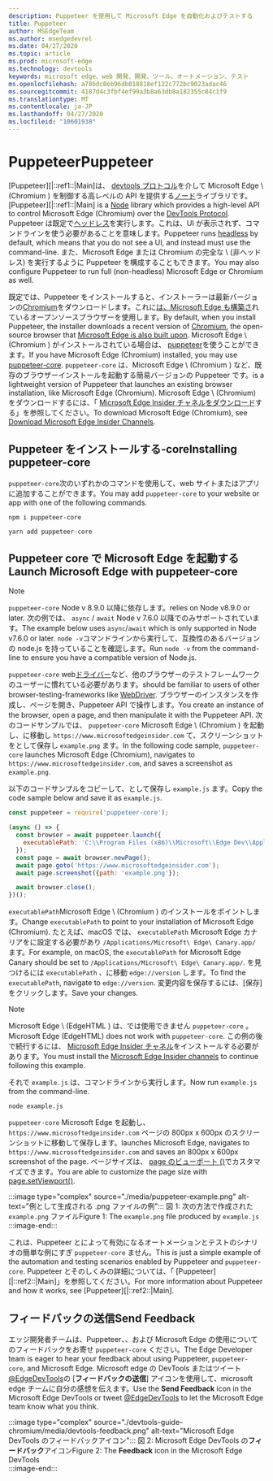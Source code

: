```yaml
---
description: Puppeteer を使用して Microsoft Edge を自動化およびテストする
title: Puppeteer
author: MSEdgeTeam
ms.author: msedgedevrel
ms.date: 04/27/2020
ms.topic: article
ms.prod: microsoft-edge
ms.technology: devtools
keywords: microsoft edge、web 開発、開発、ツール、オートメーション、テスト
ms.openlocfilehash: a78bdc0eb96db018818ef122c772bc9023adac46
ms.sourcegitcommit: 4187d4c3fbf4ef99a3b8a63db8a182355c84c1f9
ms.translationtype: MT
ms.contentlocale: ja-JP
ms.lasthandoff: 04/27/2020
ms.locfileid: "10601938"
---
```

# <span data-ttu-id="16207-104">Puppeteer</span><span class="sxs-lookup"><span data-stu-id="16207-104">Puppeteer</span></span>  

<span data-ttu-id="16207-105">[Puppeteer][|::ref1::|Main]は、 [devtools プロトコル][GithubChromedevtoolsProtocol]を介して Microsoft Edge \ (Chromium \) を制御する高レベルの API を提供する[ノード][NodejsMain]ライブラリです。</span><span class="sxs-lookup"><span data-stu-id="16207-105">[Puppeteer][|::ref1::|Main] is a [Node][NodejsMain] library which provides a high-level API to control Microsoft Edge \(Chromium\) over the [DevTools Protocol][GithubChromedevtoolsProtocol].</span></span>  <span data-ttu-id="16207-106">Puppeteer は既定で[ヘッドレス][WikiHeadlessBrowser]を実行します。これは、UI が表示されず、コマンドラインを使う必要があることを意味します。</span><span class="sxs-lookup"><span data-stu-id="16207-106">Puppeteer runs [headless][WikiHeadlessBrowser] by default, which means that you do not see a UI, and instead must use the command-line.</span></span>  <span data-ttu-id="16207-107">また、Microsoft Edge または Chromium の完全な \ (非ヘッドレス) を実行するように Puppeteer を構成することもできます。</span><span class="sxs-lookup"><span data-stu-id="16207-107">You may also configure Puppeteer to run full \(non-headless\) Microsoft Edge or Chromium as well.</span></span>  

<span data-ttu-id="16207-108">既定では、Puppeteer をインストールすると、インストーラーは最新バージョンの[Chromium][ChromiumHome]をダウンロードします。これに[は、Microsoft Edge も構築さ][MicrosoftBlogsWindowsExperience20181206]れているオープンソースブラウザーを使用します。</span><span class="sxs-lookup"><span data-stu-id="16207-108">By default, when you install Puppeteer, the installer downloads a recent version of [Chromium][ChromiumHome], the open-source browser that [Microsoft Edge is also built upon][MicrosoftBlogsWindowsExperience20181206].</span></span>  <span data-ttu-id="16207-109">Microsoft Edge \ (Chromium \) がインストールされている場合は、 [puppeteer][PuppeteerApivscore]を使うことができます。</span><span class="sxs-lookup"><span data-stu-id="16207-109">If you have Microsoft Edge \(Chromium\) installed, you may use [puppeteer-core][PuppeteerApivscore].</span></span>  `puppeteer-core` <span data-ttu-id="16207-110">は、Microsoft Edge \ (Chromium \) など、既存のブラウザーインストールを起動する簡易バージョンの Puppeteer です。</span><span class="sxs-lookup"><span data-stu-id="16207-110">is a lightweight version of Puppeteer that launches an existing browser installation, like Microsoft Edge \(Chromium\).</span></span>  <span data-ttu-id="16207-111">Microsoft Edge \ (Chromium) をダウンロードするには、「 [Microsoft Edge Insider チャネルをダウンロード][MicrosoftedgeinsiderDownload]する」を参照してください。</span><span class="sxs-lookup"><span data-stu-id="16207-111">To download Microsoft Edge \(Chromium\), see [Download Microsoft Edge Insider Channels][MicrosoftedgeinsiderDownload].</span></span>

## <span data-ttu-id="16207-112">Puppeteer をインストールする-core</span><span class="sxs-lookup"><span data-stu-id="16207-112">Installing puppeteer-core</span></span>  

<span data-ttu-id="16207-113">`puppeteer-core`次のいずれかのコマンドを使用して、web サイトまたはアプリに追加することができます。</span><span class="sxs-lookup"><span data-stu-id="16207-113">You may add `puppeteer-core` to your website or app with one of the following commands.</span></span>  

```shell
npm i puppeteer-core
```  

```shell
yarn add puppeteer-core
```  

## <span data-ttu-id="16207-114">Puppeteer core で Microsoft Edge を起動する</span><span class="sxs-lookup"><span data-stu-id="16207-114">Launch Microsoft Edge with puppeteer-core</span></span>  

> [!NOTE]
> `puppeteer-core` <span data-ttu-id="16207-115">Node v 8.9.0 以降に依存します。</span><span class="sxs-lookup"><span data-stu-id="16207-115">relies on Node v8.9.0 or later.</span></span>  <span data-ttu-id="16207-116">次の例では、 `async` / `await` Node v 7.6.0 以降でのみサポートされています。</span><span class="sxs-lookup"><span data-stu-id="16207-116">The example below uses `async`/`await` which is only supported in Node v7.6.0 or later.</span></span>  <span data-ttu-id="16207-117">`node -v`コマンドラインから実行して、互換性のあるバージョンの node.js を持っていることを確認します。</span><span class="sxs-lookup"><span data-stu-id="16207-117">Run `node -v` from the command-line to ensure you have a compatible version of Node.js.</span></span>  

`puppeteer-core` <span data-ttu-id="16207-118">web[ドライバー][WebDriverEdgehtmlMain]など、他のブラウザーのテストフレームワークのユーザーに慣れている必要があります。</span><span class="sxs-lookup"><span data-stu-id="16207-118">should be familiar to users of other browser-testing-frameworks like [WebDriver][WebDriverEdgehtmlMain].</span></span>  <span data-ttu-id="16207-119">ブラウザーのインスタンスを作成し、ページを開き、Puppeteer API で操作します。</span><span class="sxs-lookup"><span data-stu-id="16207-119">You create an instance of the browser, open a page, and then manipulate it with the Puppeteer API.</span></span>  <span data-ttu-id="16207-120">次のコードサンプルでは、 `puppeteer-core` Microsoft Edge \ (Chromium \) を起動し、に移動し `https://www.microsoftedgeinsider.com` て、スクリーンショットをとして保存し `example.png` ます。</span><span class="sxs-lookup"><span data-stu-id="16207-120">In the following code sample, `puppeteer-core` launches Microsoft Edge \(Chromium\), navigates to `https://www.microsoftedgeinsider.com`, and saves a screenshot as `example.png`.</span></span>  

<span data-ttu-id="16207-121">以下のコードサンプルをコピーして、として保存し `example.js` ます。</span><span class="sxs-lookup"><span data-stu-id="16207-121">Copy the code sample below and save it as `example.js`.</span></span>  

```javascript
const puppeteer = require('puppeteer-core');

(async () => {
  const browser = await puppeteer.launch({
    executablePath: 'C:\\Program Files (x86)\\Microsoft\\Edge Dev\\Application\\msedge.exe'
  });
  const page = await browser.newPage();
  await page.goto('https://www.microsoftedgeinsider.com');
  await page.screenshot({path: 'example.png'});

  await browser.close();
})();
```  

<span data-ttu-id="16207-122">`executablePath`Microsoft Edge \ (Chromium \) のインストールをポイントします。</span><span class="sxs-lookup"><span data-stu-id="16207-122">Change `executablePath` to point to your installation of Microsoft Edge \(Chromium\).</span></span>  <span data-ttu-id="16207-123">たとえば、macOS では、 `executablePath` Microsoft Edge カナリアをに設定する必要があり `/Applications/Microsoft\ Edge\ Canary.app/` ます。</span><span class="sxs-lookup"><span data-stu-id="16207-123">For example, on macOS, the `executablePath` for Microsoft Edge Canary should be set to `/Applications/Microsoft\ Edge\ Canary.app/`.</span></span>  <span data-ttu-id="16207-124">を見つけるには `executablePath` 、に移動 `edge://version` します。</span><span class="sxs-lookup"><span data-stu-id="16207-124">To find the `executablePath`, navigate to `edge://version`.</span></span>  <span data-ttu-id="16207-125">変更内容を保存するには、[保存] をクリックします。</span><span class="sxs-lookup"><span data-stu-id="16207-125">Save your changes.</span></span>  

> [!NOTE]
> <span data-ttu-id="16207-126">Microsoft Edge \ (EdgeHTML \) は、では使用できません `puppeteer-core` 。</span><span class="sxs-lookup"><span data-stu-id="16207-126">Microsoft Edge \(EdgeHTML\) does not work with `puppeteer-core`.</span></span>  <span data-ttu-id="16207-127">この例の後で続行するには、 [Microsoft Edge Insider チャネル][MicrosoftedgeinsiderDownload]をインストールする必要があります。</span><span class="sxs-lookup"><span data-stu-id="16207-127">You must install the [Microsoft Edge Insider channels][MicrosoftedgeinsiderDownload] to continue following this example.</span></span>  

<span data-ttu-id="16207-128">それで `example.js` は、コマンドラインから実行します。</span><span class="sxs-lookup"><span data-stu-id="16207-128">Now run `example.js` from the command-line.</span></span>  

```shell
node example.js
```  

`puppeteer-core` <span data-ttu-id="16207-129">Microsoft Edge を起動し、 `https://www.microsoftedgeinsider.com` ページの 800px x 600px のスクリーンショットに移動して保存します。</span><span class="sxs-lookup"><span data-stu-id="16207-129">launches Microsoft Edge, navigates to `https://www.microsoftedgeinsider.com` and saves an 800px x 600px screenshot of the page.</span></span>  <span data-ttu-id="16207-130">ページサイズは、 [page のビューポート ()][PuppeteerApipagesetviewport]でカスタマイズできます。</span><span class="sxs-lookup"><span data-stu-id="16207-130">You are able to customize the page size with [page.setViewport()][PuppeteerApipagesetviewport].</span></span>  

:::image type="complex" source="./media/puppeteer-example.png" alt-text="例として生成される .png ファイルの例":::
   <span data-ttu-id="16207-132">図 1: 次の方法で作成された `example.png` ファイル</span><span class="sxs-lookup"><span data-stu-id="16207-132">Figure 1:  The `example.png` file produced by</span></span> `example.js`  
:::image-end:::  

<!--  
> ##### Figure 1  
> The `example.png` file produced by `example.js`  
> ![The example.png file produced by example.js](./media/puppeteer-example.png)  
-->  

<span data-ttu-id="16207-133">これは、Puppeteer とによって有効になるオートメーションとテストのシナリオの簡単な例にすぎ `puppeteer-core` ません。</span><span class="sxs-lookup"><span data-stu-id="16207-133">This is just a simple example of the automation and testing scenarios enabled by Puppeteer and `puppeteer-core`.</span></span>  <span data-ttu-id="16207-134">Puppeteer とそのしくみの詳細については、「 [Puppeteer][|::ref2::|Main]」を参照してください。</span><span class="sxs-lookup"><span data-stu-id="16207-134">For more information about Puppeteer and how it works, see [Puppeteer][|::ref2::|Main].</span></span>  

## <span data-ttu-id="16207-135">フィードバックの送信</span><span class="sxs-lookup"><span data-stu-id="16207-135">Send Feedback</span></span>  

<span data-ttu-id="16207-136">エッジ開発者チームは、Puppeteer、、および Microsoft Edge の使用についてのフィードバックをお寄せ `puppeteer-core` ください。</span><span class="sxs-lookup"><span data-stu-id="16207-136">The Edge Developer team is eager to hear your feedback about using Puppeteer, `puppeteer-core`, and Microsoft Edge.</span></span>  <span data-ttu-id="16207-137">Microsoft edge の DevTools またはツイート[@EdgeDevTools][TwitterIntentTweetEdgedevtools]の [**フィードバックの送信**] アイコンを使用して、microsoft edge チームに自分の感想を伝えます。</span><span class="sxs-lookup"><span data-stu-id="16207-137">Use the **Send Feedback** icon in the Microsoft Edge DevTools or tweet [@EdgeDevTools][TwitterIntentTweetEdgedevtools] to let the Microsoft Edge team know what you think.</span></span>  


:::image type="complex" source="./devtools-guide-chromium/media/devtools-feedback.png" alt-text="Microsoft Edge DevTools のフィードバックアイコン":::
   <span data-ttu-id="16207-139">図 2: Microsoft Edge DevTools の**フィードバック**アイコン</span><span class="sxs-lookup"><span data-stu-id="16207-139">Figure 2:  The **Feedback** icon in the Microsoft Edge DevTools</span></span>  
:::image-end:::  

<!--  
> ##### Figure 2  
> The **Feedback** icon in the Microsoft Edge DevTools  
> ![The Feedback icon in the Microsoft Edge DevTools](./devtools-guide-chromium/media/devtools-feedback.png)  
-->  

<!--## See also  

*   [WebDriver (Chromium)][WebdriverChromiumMain]  
*   [WebDriver (EdgeHTML)][WebdriverEdgehtmlMain]  
*   [Chrome DevTools Protocol Viewer on GitHub][GithubChromedevtoolsProtocol]  
*   [Microsoft Edge: Making the web better through more open source collaboration on Microsoft Experience Blog][MicrosoftBlogsWindowsExperience20181206]  
*   [Download Microsoft Edge Insider Channels][MicrosoftedgeinsiderDownload]  
*   [Chromium on The Chromium Projects][ChromiumHome]  
*   [Node.js][NodejsMain]  
*   [Puppeteer][PuppeteerMain]  
*   [puppeteer vs. puppeteer-core][PuppeteerApivscore]  
*   [page.setViewport() on Puppeteer][PuppeteerApipagesetviewport]  
*   [Headless browser on Wikipedia][WikiHeadlessBrowser]  -->  

<!-- image links -->  

<!-- links -->  

[WebdriverChromiumMain]: ./webdriver-chromium.md "WebDriver (Chromium)"  
[WebdriverEdgehtmlMain]: ./webdriver.md "WebDriver (EdgeHTML)"  

[GithubChromedevtoolsProtocol]: https://chromedevtools.github.io/devtools-protocol "Chrome DevTools プロトコルビューアー |GitHub"  

[MicrosoftBlogsWindowsExperience20181206]: https://blogs.windows.com/windowsexperience/2018/12/06/microsoft-edge-making-the-web-better-through-more-open-source-collaboration "Microsoft Edge: オープンソースのコラボレーションを通じて web をより適切に作成する |Microsoft エクスペリエンスブログ"  

[MicrosoftedgeinsiderDownload]: https://www.microsoftedgeinsider.com/download "Microsoft Edge Insider チャネルをダウンロードする"  

[ChromiumHome]: https://www.chromium.org/Home "Chromium |Chromium プロジェクト"  

[NodejsMain]: https://nodejs.org "Node.js"  

[PuppeteerMain]: https://pptr.dev "Puppeteer"  
[PuppeteerApivscore]: https://pptr.dev/#?product=Puppeteer&version=v2.0.0&show=api-puppeteer-vs-puppeteer-core "puppeteer と puppeteer-core |Puppeteer"  
[PuppeteerApipagesetviewport]: https://pptr.dev/#?product=Puppeteer&version=v2.0.0&show=api-pagesetviewportviewport "ページの setViewport ポート (ビューポート) |Puppeteer"  

[TwitterIntentTweetEdgedevtools]: https://twitter.com/intent/tweet?text=@EdgeDevTools "@EdgeDevTools-投稿の投稿 |Twitter"  

[WikiHeadlessBrowser]: https://en.wikipedia.org/wiki/Headless_browser "ヘッドレスブラウザー |Wikipedia"  
